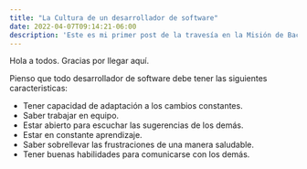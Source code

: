 ```yaml
---
title: "La Cultura de un desarrollador de software"
date: 2022-04-07T09:14:21-06:00
description: 'Este es mi primer post de la travesía en la Misión de Backend con Node JS de Launch X.'
---
```


Hola a todos. Gracias por llegar aquí.

Pienso que todo desarrollador de software debe tener las siguientes caracteristicas:
+ Tener capacidad de adaptación a los cambios constantes.
+ Saber trabajar en equipo.
+ Estar abierto para escuchar las sugerencias de los demás.
+ Estar en constante aprendizaje.
+ Saber sobrellevar las frustraciones de una manera saludable.
+ Tener buenas habilidades para comunicarse con los demás.
